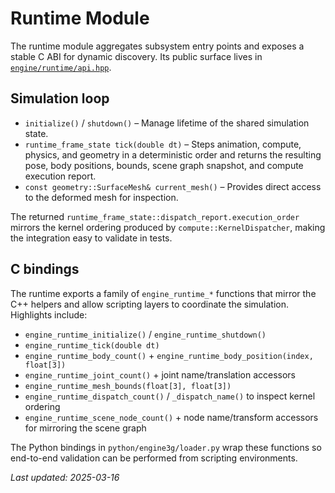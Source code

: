 # Runtime Module

The runtime module aggregates subsystem entry points and exposes a stable C ABI for dynamic discovery. Its public
surface lives in [`engine/runtime/api.hpp`](../../engine/runtime/include/engine/runtime/api.hpp).

## Simulation loop

- `initialize()` / `shutdown()` – Manage lifetime of the shared simulation state.
- `runtime_frame_state tick(double dt)` – Steps animation, compute, physics, and geometry in a deterministic order and
  returns the resulting pose, body positions, bounds, scene graph snapshot, and compute execution report.
- `const geometry::SurfaceMesh& current_mesh()` – Provides direct access to the deformed mesh for inspection.

The returned `runtime_frame_state::dispatch_report.execution_order` mirrors the kernel ordering produced by
`compute::KernelDispatcher`, making the integration easy to validate in tests.

## C bindings

The runtime exports a family of `engine_runtime_*` functions that mirror the C++ helpers and allow scripting layers to
coordinate the simulation. Highlights include:

- `engine_runtime_initialize()` / `engine_runtime_shutdown()`
- `engine_runtime_tick(double dt)`
- `engine_runtime_body_count()` + `engine_runtime_body_position(index, float[3])`
- `engine_runtime_joint_count()` + joint name/translation accessors
- `engine_runtime_mesh_bounds(float[3], float[3])`
- `engine_runtime_dispatch_count()` / `_dispatch_name()` to inspect kernel ordering
- `engine_runtime_scene_node_count()` + node name/transform accessors for mirroring the scene graph

The Python bindings in `python/engine3g/loader.py` wrap these functions so end-to-end validation can be performed from
scripting environments.

_Last updated: 2025-03-16_
